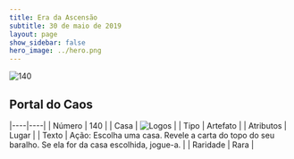 ```yaml
---
title: Era da Ascensão
subtitle: 30 de maio de 2019
layout: page
show_sidebar: false
hero_image: ../hero.png
---
```


![140](https://cdn.keyforgegame.com/media/card_front/pt/435_140_QX9RRXXRRVRR_pt.png)

## Portal do Caos

|----|----|
| Número | 140 |
| Casa | ![Logos](https://archonarcana.com/images/thumb/c/ce/Logos.png/22px-Logos.png "Logos") |
| Tipo | Artefato |
| Atributos | Lugar |
| Texto | Ação: Escolha uma casa. Revele a carta do topo do seu baralho. Se ela for da casa escolhida, jogue-a. |
| Raridade | Rara |
